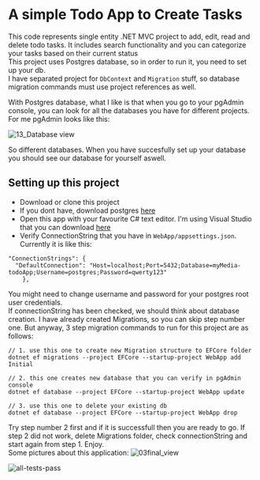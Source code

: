 # A simple Todo App to Create Tasks 

This code represents single entity .NET MVC project to add, edit, read and delete todo tasks. It includes search functionality and you can categorize your tasks based on their current status  
This project uses Postgres database, so in order to run it, you need to set up your db.  
I have separated project for `DbContext` and `Migration` stuff, so database migration commands must use project references as well. 

With Postgres database, what I like is that when you go to your pgAdmin console, you can look for all the databases you have for different projects. For me pgAdmin looks like this:

![13_Database view](https://github.com/user-attachments/assets/adeae3f0-8a60-4f9a-87bf-8fa9a543494e)

So different databases. When you have succesfully set up your database you should see our database for yourself aswell.  

## Setting up this project 
- Download or clone this project
- If you dont have, download postgres [here](https://www.postgresql.org/download/)
- Open this app with your favourite C# text editor. I'm using Visual Studio that you can download [here](https://visualstudio.microsoft.com/)
- Verify ConnectionString that you have in `WebApp/appsettings.json`. Currently it is like this:
```
"ConnectionStrings": {
  "DefaultConnection": "Host=localhost;Port=5432;Database=myMedia-todoApp;Username=postgres;Password=qwerty123"
    },
```
You might need to change username and password for your postgres root user credentials.   
If connectionString has been checked, we should think about database creation. I have already created Migrations, so you can skip step number one. But anyway, 3 step migration commands to run for this project are as follows:
```
// 1. use this one to create new Migration structure to EFCore folder
dotnet ef migrations --project EFCore --startup-project WebApp add Initial

// 2. this one creates new database that you can verify in pgAdmin console
dotnet ef database --project EFCore --startup-project WebApp update

// 3. use this one to delete your existing db
dotnet ef database --project EFCore --startup-project WebApp drop
```
Try step number 2 first and if it is successfull then you are ready to go. If step 2 did not work, delete Migrations folder, check connectionString and start again from step 1. Enjoy.   
Some pictures about this application:
![03final_view](https://github.com/user-attachments/assets/46b260ba-bcff-4f01-970d-a23f13d44076)


![all-tests-pass](https://github.com/user-attachments/assets/66f96061-07ed-41b7-8e95-269f176b04d5)



